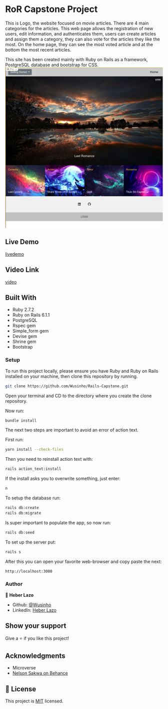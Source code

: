 # RoR Capstone Project

This is Logo, the website focused on movie articles. There are 4 main categories for the articles. This web page allows the registration of new users, edit information, and authenticates them, users can create articles and assign them a category, they can also vote for the articles they like the most.
On the home page, they can see the most voted article and at the bottom the most recent articles.

This site has been created mainly with Ruby on Rails as a framework, PostgreSQL database and bootstrap for CSS.
![screenshot](./app/assets/images/RoR-pro.png)

## Live Demo

[livedemo](https://fast-fjord-31149.herokuapp.com/)

## Video Link

[video](https://www.loom.com/share/a2f8e72879d2411b9e10c4622ec6d01b)

## Built With

- Ruby 2.7.2
- Ruby on Rails 6.1.1
- PostgreSQL
- Rspec gem
- Simple_form gem
- Devise gem
- Shrine gem
- Bootstrap

### Setup

To run this project locally, please ensure you have Ruby and Ruby on Rails installed on your machine, then clone this repository by running.

```bash
git clone https://github.com/Wusinho/Rails-Capstone.git
```

Open your terminal and CD to the directory where you create the clone repository.

Now run:

```bash
bundle install
```

The next two steps are important to avoid an error of action text.

First run:

```bash
yarn install --check-files
```

Then you need to reinstall action text with:

```bash
rails action_text:install
```

If the install asks you to overwrite something, just enter:

```bash
n
```

To setup the database run:

```bash
rails db:create
rails db:migrate
```

Is super important to populate the app, so now run:

```bash
rails db:seed
```

To set up the server put:

```bash
rails s
```

After this you can open your favorite web-browser and copy paste the next:

```bash
http://localhost:3000
```

### Author

👤 **Heber Lazo**

- Github: [@Wusinho](https://github.com/Wusinho)
- LinkedIn: [Heber Lazo](https://www.linkedin.com/in/heber-lazo-benza-523266133/)

## Show your support

Give a ⭐️ if you like this project!

## Acknowledgments

- Microverse
- [Nelson Sakwa on Behance](https://www.behance.net/sakwadesignstudio)</li>

## 📝 License

This project is [MIT](LICENSE) licensed.
